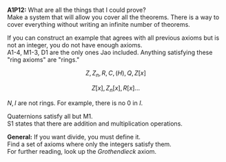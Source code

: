 
__A1P12:__ What are all the things that I could prove?  
Make a system that will allow you cover all the theorems. There is a way to cover everything without writing an infinite number of theorems.  

If you can construct an example that agrees with all previous axioms but is not an integer, you do not have enough axioms.  
A1-4, M1-3, D1 are the only ones Jao included. Anything satisfying these "ring axioms" are "rings."  

$$Z, Z_n, R, C, (H), Q, Z[x]$$  

$$Z[x], Z_n[x], R[x] ...$$

$N, I$ are not rings. For example, there is no 0 in $I$.

Quaternions satisfy all but M1.  
S1 states that there are addition and multiplication operations.  

__General:__ If you want divide, you must define it.  
Find a set of axioms where only the integers satisfy them.  
For further reading, look up the _Grothendieck_ axiom.  
